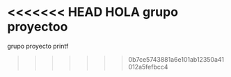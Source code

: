 <<<<<<< HEAD
HOLA
grupo proyectoo
=======
grupo proyecto printf
>>>>>>> 0b7ce5743881a6e101ab12350a41012a5fefbcc4
